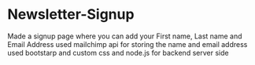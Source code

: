 # Newsletter-Signup
Made a signup page where you can add your First name, Last name and Email Address
used mailchimp api for storing the name and email address
used bootstarp and custom css 
and node.js for backend server side
